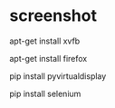 # screenshot

apt-get install xvfb

apt-get install firefox

pip install pyvirtualdisplay

pip install selenium
